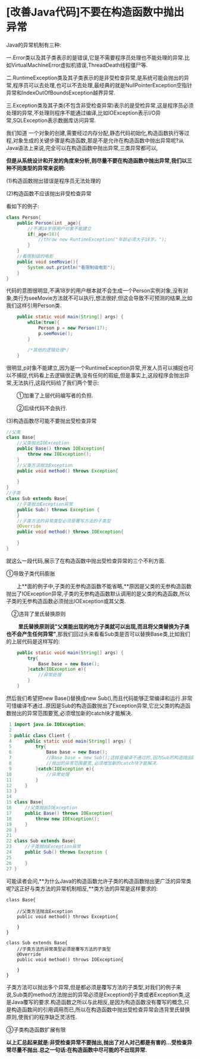# [改善Java代码\]不要在构造函数中抛出异常

Java的异常机制有三种:

一.Error类以及其子类表示的是错误,它是不需要程序员处理也不能处理的异常.比如VirtualMachineError虚拟机错误,ThreadDeath线程僵尸等.

二.RuntimeException类及其子类表示的是非受检查异常,是系统可能会抛出的异常,程序员可以去处理,也可以不去处理,最经典的就是NullPointerException空指针异常和IndexOutOfBoundsException越界异常.

三.Exception类及其子类(不包含非受检查异常)表示的是受检异常,这是程序员必须处理的异常,不处理则程序不能通过编译,比如IOException表示I/O异常,SQLException表示数据库访问异常.

我们知道 一个对象的创建,需要经过内存分配,静态代码初始化,构造函数执行等过程,对象生成的关键步骤是构造函数,那是不是允许在构造函数中抛出异常呢?从Java语法上来说,完全可以在构造函数中抛出异常,三类异常都可以,

**但是从系统设计和开发的角度来分析,则尽量不要在构造函数中抛出异常,我们以三种不同类型的异常来说明:**

(1)构造函数抛出错误是程序员无法处理的

(2)构造函数不应该抛出非受检查异常

看如下的例子:

```java
class Person{
    public Person(int _age){
        //不满18岁得用户对象不能建立
        if(_age<18){
            //throw new RuntimeException("年龄必须大于18岁。");
        }        
    }
    //看限制级的电影
    public void seeMovie(){
        System.out.println("看限制级电影");
    }
}
```

代码的意图很明显,不满18岁的用户根本就不会生成一个Person实例对象,没有对象,类行为seeMovie方法就不可以执行,想法很好,但这会导致不可预测的结果,比如我们这样引用Person类.

```java
    public static void main(String[] args) {
        while(true){
            Person p = new Person(17);
            p.seeMovie();
        }

        /*其他的逻辑处理*/
    }
```

很明显,p对象不能建立,因为是一个RuntimeException异常,开发人员可以捕捉也可以不捕捉,代码看上去逻辑很正确,没有任何的瑕疵,但是事实上,这段程序会抛出异常,无法执行,这段代码给了我们两个警示: 

　　①加重了上层代码编写者的负担.

　　②后续代码不会执行.

(3)构造函数尽可能不要抛出受检查异常

```java
//父类
class Base{
    //父类抛出IOException
    public Base() throws IOException{
        throw new IOException();
    }
    //父类方法抛出Exception
    public void method() throws Exception{
        
    }
}
//子类
class Sub extends Base{
    //子类抛出Exception异常
    public Sub() throws Exception {
    }
    //子类方法的异常类型必须是覆写方法的子类型
    @Override
    public void method() throws IOException{
        
    }
}
```

就这么一段代码,展示了在构造函数中抛出受检查异常的三个不利方面.

①导致子类代码膨胀

　　上**面的例子中,子类的无参构造函数不能省略,**原因是父类的无参构造函数抛出了IOException异常,子类的无参构造函数默认调用的是父类的构造函数,所以子类的无参构造函数必须抛出IOException或其父类.

　②违背了里氏替换原则

　　  **里氏替换原则说"父类能出现的地方子类就可以出现,而且将父类替换为子类也不会产生任何异常"**,那我们回过头来看看Sub类是否可以替换Base类,比如我们的上层代码是这样写的:

```java
    public static void main(String[] args) {
        try{
            Base base = new Base();
        }catch(IOException e){
            //异常处理
        }
    }
```

然后我们希望把new Base()替换成new Sub(),而且代码能够正常编译和运行.非常可惜编译不通过..原因是Sub的构造函数抛出了Exception异常,它比父类的构造函数抛出的异常范围要宽,必须增加新的catch块才能解决.

```java
 1 import java.io.IOException;
 2 
 3 public class Client {
 4     public static void main(String[] args) {
 5         try{
 6             Base base = new Base();
 7             //Base base = new Sub();这样是编译不通过的,因为Sub的构造抛出Exception,它比父类的构造函数
 8             //抛出的异常范围要宽,必须增加新的catch块才能解决.
 9         }catch(IOException e){
10             //异常处理
11         }
12     }
13 }
14 
15 class Base{
16     //父类抛出IOException
17     public Base() throws IOException{
18         throw new IOException();
19     }
20 }
21 
22 class Sub extends Base{
23     //子类抛出Exception异常
24     public Sub() throws Exception {
25 
26     }
27 }
```

可能读者会问,**为什么Java的构造函数允许子类的构造函数抛出更广泛的异常类呢?这正好与类方法的异常机制相反,**类方法的异常是这样要求的:

```
class Base{

    //父类方法抛出Exception
    public void method() throws Exception{
        
    }
}

class Sub extends Base{
    //子类方法的异常类型必须是覆写方法的子类型
    @Override
    public void method() throws IOException{
        
    }
}
```

子类方法可以抛出多个异常,但是都必须是覆写方法的子类型,对我们的例子来说,Sub类的method方法抛出的异常必须是Exception的子类或者Exception类,这是Java覆写的要求.构造函数之所以与此相反,是因为构造函数没有覆写的概念,只是构造函数间的引用调用而已,所以在构造函数中抛出受检查异常会违背里氏替换原则,使我们的程序缺乏灵活性.　

   ③子类构造函数扩展有限

**以上汇总起来就是:非受检查异常不要抛出,抛出了对人对己都是有害的...受检查异常尽量不抛出.总之一句话:在构造函数中尽可能的不出现异常.**

 